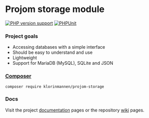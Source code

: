 # Projom storage module
[![PHP version support][php-version-badge]][php]
[![PHPUnit][phpunit-ci-badge]][phpunit-action]

[php-version-badge]: https://img.shields.io/badge/php-%5E8.1-7A86B8
[php]: https://www.php.net/supported-versions.php
[phpunit-action]: https://github.com/Klorinmannen/projom-storage/actions
[phpunit-ci-badge]: https://github.com/Klorinmannen/projom-storage/workflows/PHPUnit/badge.svg

### Project goals
* Accessing databases with a simple interface
* Should be easy to understand and use
* Lightweight
* Support for MariaDB (MySQL), SQLite and JSON

###  [Composer](https://getcomposer.org/doc/00-intro.md)
````
composer require klorinmannen/projom-storage
````

### Docs
Visit the project [documentation](https://projom.se/docs/projom-storage-phpdoc/) pages or the repository [wiki](https://github.com/Klorinmannen/projom-storage/wiki) pages.
